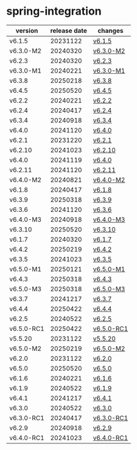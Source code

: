 # spring-integration	


|version|release date|changes|
|---|---|---|
|v6.1.5|20231122|[v6.1.5](./v6.1.5-20231122.md)|
|v6.3.0-M2|20240320|[v6.3.0-M2](./v6.3.0-M2-20240320.md)|
|v6.2.3|20240320|[v6.2.3](./v6.2.3-20240320.md)|
|v6.3.0-M1|20240221|[v6.3.0-M1](./v6.3.0-M1-20240221.md)|
|v6.3.8|20250218|[v6.3.8](./v6.3.8-20250218.md)|
|v6.4.5|20250520|[v6.4.5](./v6.4.5-20250520.md)|
|v6.2.2|20240221|[v6.2.2](./v6.2.2-20240221.md)|
|v6.2.4|20240417|[v6.2.4](./v6.2.4-20240417.md)|
|v6.3.4|20240918|[v6.3.4](./v6.3.4-20240918.md)|
|v6.4.0|20241120|[v6.4.0](./v6.4.0-20241120.md)|
|v6.2.1|20231220|[v6.2.1](./v6.2.1-20231220.md)|
|v6.2.10|20241023|[v6.2.10](./v6.2.10-20241023.md)|
|v6.4.0|20241119|[v6.4.0](./v6.4.0-20241119.md)|
|v6.2.11|20241120|[v6.2.11](./v6.2.11-20241120.md)|
|v6.4.0-M2|20240821|[v6.4.0-M2](./v6.4.0-M2-20240821.md)|
|v6.1.8|20240417|[v6.1.8](./v6.1.8-20240417.md)|
|v6.3.9|20250318|[v6.3.9](./v6.3.9-20250318.md)|
|v6.3.6|20241120|[v6.3.6](./v6.3.6-20241120.md)|
|v6.4.0-M3|20240918|[v6.4.0-M3](./v6.4.0-M3-20240918.md)|
|v6.3.10|20250520|[v6.3.10](./v6.3.10-20250520.md)|
|v6.1.7|20240320|[v6.1.7](./v6.1.7-20240320.md)|
|v6.4.2|20250219|[v6.4.2](./v6.4.2-20250219.md)|
|v6.3.5|20241023|[v6.3.5](./v6.3.5-20241023.md)|
|v6.5.0-M1|20250121|[v6.5.0-M1](./v6.5.0-M1-20250121.md)|
|v6.4.3|20250318|[v6.4.3](./v6.4.3-20250318.md)|
|v6.5.0-M3|20250318|[v6.5.0-M3](./v6.5.0-M3-20250318.md)|
|v6.3.7|20241217|[v6.3.7](./v6.3.7-20241217.md)|
|v6.4.4|20250422|[v6.4.4](./v6.4.4-20250422.md)|
|v6.2.5|20240522|[v6.2.5](./v6.2.5-20240522.md)|
|v6.5.0-RC1|20250422|[v6.5.0-RC1](./v6.5.0-RC1-20250422.md)|
|v5.5.20|20231122|[v5.5.20](./v5.5.20-20231122.md)|
|v6.5.0-M2|20250219|[v6.5.0-M2](./v6.5.0-M2-20250219.md)|
|v6.2.0|20231122|[v6.2.0](./v6.2.0-20231122.md)|
|v6.5.0|20250520|[v6.5.0](./v6.5.0-20250520.md)|
|v6.1.6|20240221|[v6.1.6](./v6.1.6-20240221.md)|
|v6.1.9|20240522|[v6.1.9](./v6.1.9-20240522.md)|
|v6.4.1|20241217|[v6.4.1](./v6.4.1-20241217.md)|
|v6.3.0|20240522|[v6.3.0](./v6.3.0-20240522.md)|
|v6.3.0-RC1|20240417|[v6.3.0-RC1](./v6.3.0-RC1-20240417.md)|
|v6.2.9|20240918|[v6.2.9](./v6.2.9-20240918.md)|
|v6.4.0-RC1|20241023|[v6.4.0-RC1](./v6.4.0-RC1-20241023.md)|
